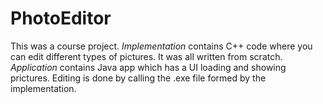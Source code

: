 # PhotoEditor
 
This was a course project. *Implementation* contains C++ code where you can edit different types of pictures. It was all written from scratch. *Application* contains Java app which has a UI loading and showing prictures. Editing is done by calling the .exe file formed by the implementation.
